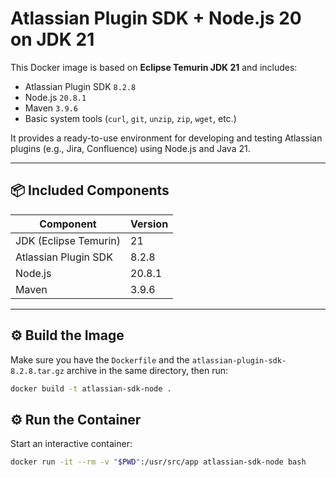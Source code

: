 # Atlassian Plugin SDK + Node.js 20 on JDK 21

This Docker image is based on **Eclipse Temurin JDK 21** and includes:

- Atlassian Plugin SDK `8.2.8`
- Node.js `20.8.1`
- Maven `3.9.6`
- Basic system tools (`curl`, `git`, `unzip`, `zip`, `wget`, etc.)

It provides a ready-to-use environment for developing and testing Atlassian plugins (e.g., Jira, Confluence) using Node.js and Java 21.

---

## 📦 Included Components

| Component                | Version   |
|---------------------------|------------|
| JDK (Eclipse Temurin)     | 21         |
| Atlassian Plugin SDK      | 8.2.8       |
| Node.js                   | 20.8.1      |
| Maven                     | 3.9.6       |

---

## ⚙️ Build the Image

Make sure you have the `Dockerfile` and the `atlassian-plugin-sdk-8.2.8.tar.gz` archive in the same directory, then run:

```bash
docker build -t atlassian-sdk-node .
```

## ⚙️ Run the Container

Start an interactive container:

```bash
docker run -it --rm -v "$PWD":/usr/src/app atlassian-sdk-node bash
```
